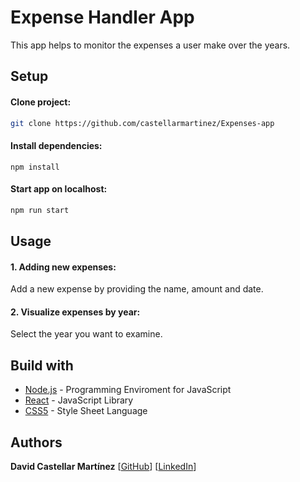 # Expense Handler App

This app helps to monitor the expenses a user make over the years.

## Setup

#### Clone project:

```bash
git clone https://github.com/castellarmartinez/Expenses-app
```

#### Install dependencies:

```
npm install
```

#### Start app on localhost: 

```bash
npm run start
```

## Usage

#### 1. Adding new expenses:

Add a new expense by providing the name, amount and date.


#### 2. Visualize expenses by year:

Select the year you want to examine. 

## Build with

- [Node.js](https://nodejs.org/es/docs/) - Programming Enviroment for JavaScript
- [React](https://reactjs.org/) - JavaScript Library
- [CSS5](https://www.w3.org/Style/CSS/) - Style Sheet Language


## Authors

**David Castellar Martínez** [[GitHub](https://github.com/castellarmartinez/)]
[[LinkedIn](https://www.linkedin.com/in/castellarmartinez/)]